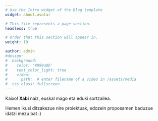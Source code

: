 ```yaml
---
# Use the Intro widget of the Blog template
widget: about.avatar

# This file represents a page section.
headless: true

# Order that this section will appear in.
weight: 10

author: admin
#design:
#  background:
#    color: '#090a0b'
#    text_color_light: true
#    video:
#      path:  # enter filename of a video in /assets/media
#  css_class: fullscreen
---
```


Kaixo! **Xabi** naiz, euskal mago eta eduki sortzailea.

Hemen ikusi ditzakezue nire proiektuak, edozein proposamen baduzue idatzi mezu bat :)